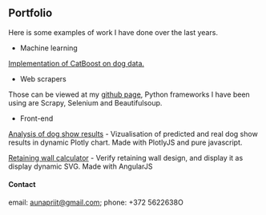 ## Portfolio

Here is some examples of work I have done over the last years.

* Machine learning

[Implementation of CatBoost on dog data.](https://github.com/aunapriit/aastakoer/blob/master/show_results_analysis_bernese.py)

* Web scrapers

Those can be viewed at my [github page](https://github.com/aunapriit/veebironijad), Python frameworks I have been using are Scrapy, Selenium and Beautifulsoup.

* Front-end

[Analysis of dog show results](http://aunapriit.github.io/Is-it-worth-attending-dog-show-in-Estonia--using-CatBoost-on-dogs.html)  - Vizualisation of predicted and real dog show results in dynamic Plotly chart. Made with PlotlyJS and pure javascript.

[Retaining wall calculator](http://www.m3.ee/rw) - Verify retaining wall design, and display it as display dynamic SVG. Made with AngularJS 

#### Contact

email: aunapriit@gmail.com; phone: +372 5622638O

